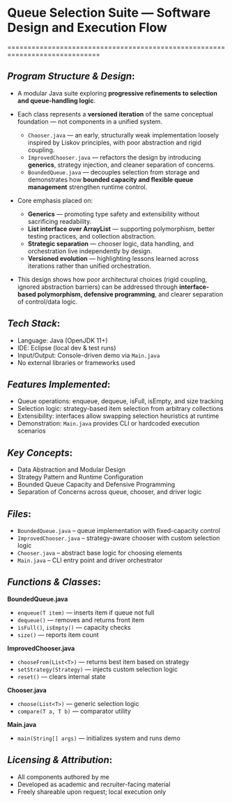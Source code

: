 
# Queue Selection Suite — Software Design and Execution Flow  
=============================================================================

## *Program Structure & Design*:

  - A modular Java suite exploring **progressive refinements to selection and queue-handling logic**.
  - Each class represents a **versioned iteration** of the same conceptual foundation — not components in a unified system.
  
    - `Chooser.java` — an early, structurally weak implementation loosely inspired by Liskov principles, with poor abstraction and rigid coupling.
    - `ImprovedChooser.java` — refactors the design by introducing **generics**, strategy injection, and cleaner separation of concerns.
    - `BoundedQueue.java` — decouples selection from storage and demonstrates how **bounded capacity and flexible queue management** strengthen runtime control.

  - Core emphasis placed on:
    - **Generics** — promoting type safety and extensibility without sacrificing readability.
    - **List interface over ArrayList** — supporting polymorphism, better testing practices, and collection abstraction.
    - **Strategic separation** — chooser logic, data handling, and orchestration live independently by design.
    - **Versioned evolution** — highlighting lessons learned across iterations rather than unified orchestration.

  - This design shows how poor architectural choices (rigid coupling, ignored abstraction barriers) can be addressed through **interface-based polymorphism, defensive programming**, and clearer separation of control/data logic.


## *Tech Stack*:
  - Language: Java (OpenJDK 11+)  
  - IDE: Eclipse (local dev & test runs)  
  - Input/Output: Console-driven demo via `Main.java`  
  - No external libraries or frameworks used  

## *Features Implemented*:
  - Queue operations: enqueue, dequeue, isFull, isEmpty, and size tracking  
  - Selection logic: strategy-based item selection from arbitrary collections  
  - Extensibility: interfaces allow swapping selection heuristics at runtime  
  - Demonstration: `Main.java` provides CLI or hardcoded execution scenarios  

## *Key Concepts*:
  - Data Abstraction and Modular Design  
  - Strategy Pattern and Runtime Configuration  
  - Bounded Queue Capacity and Defensive Programming  
  - Separation of Concerns across queue, chooser, and driver logic  

## *Files*:
  - `BoundedQueue.java` – queue implementation with fixed-capacity control  
  - `ImprovedChooser.java` – strategy-aware chooser with custom selection logic  
  - `Chooser.java` – abstract base logic for choosing elements  
  - `Main.java` – CLI entry point and driver orchestrator  

## *Functions & Classes*:
  **BoundedQueue.java**  
  - `enqueue(T item)` — inserts item if queue not full  
  - `dequeue()` — removes and returns front item  
  - `isFull()`, `isEmpty()` — capacity checks  
  - `size()` — reports item count  

  **ImprovedChooser.java**  
  - `chooseFrom(List<T>)` — returns best item based on strategy  
  - `setStrategy(Strategy)` — injects custom selection logic  
  - `reset()` — clears internal state  

  **Chooser.java**  
  - `choose(List<T>)` — generic selection logic  
  - `compare(T a, T b)` — comparator utility  

  **Main.java**  
  - `main(String[] args)` — initializes system and runs demo  

## *Licensing & Attribution*:
  - All components authored by me  
  - Developed as academic and recruiter-facing material  
  - Freely shareable upon request; local execution only  

